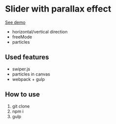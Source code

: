 <h1>Slider with parallax effect</h1>
<p><a href="https://systemshock89.github.io/demo-slider-parallax/">See demo</a></p>

<ul>
    <li>horizontal/vertical direction</li>
    <li>freeMode</li>
    <li>particles</li>
</ul>

<h2>Used features</h2>
<ul>
    <li>swiper.js</li>
    <li>particles in canvas</li>
    <li>webpack + gulp</li>
</ul>

<h2>How to use</h2>
<ol>
    <li>git clone</li>
    <li>npm i</li>
    <li>gulp</li>
</ol>